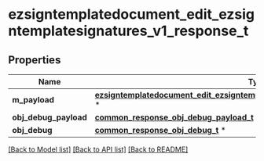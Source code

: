 # ezsigntemplatedocument_edit_ezsigntemplatesignatures_v1_response_t

## Properties
Name | Type | Description | Notes
------------ | ------------- | ------------- | -------------
**m_payload** | [**ezsigntemplatedocument_edit_ezsigntemplatesignatures_v1_response_m_payload_t**](ezsigntemplatedocument_edit_ezsigntemplatesignatures_v1_response_m_payload.md) \* |  | 
**obj_debug_payload** | [**common_response_obj_debug_payload_t**](common_response_obj_debug_payload.md) \* |  | [optional] 
**obj_debug** | [**common_response_obj_debug_t**](common_response_obj_debug.md) \* |  | [optional] 

[[Back to Model list]](../README.md#documentation-for-models) [[Back to API list]](../README.md#documentation-for-api-endpoints) [[Back to README]](../README.md)


